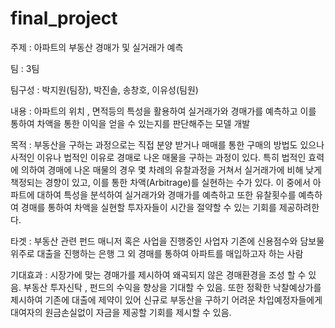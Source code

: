 # final_project

주제 : 아파트의 부동산 경매가 및 실거래가 예측

팀 : 3팀

팀구성 : 박지원(팀장), 박진솔, 송창호, 이유성(팀원)

내용 : 
아파트의 위치 , 면적등의 특성을 활용하여 실거래가와 경매가를 예측하고 이를 통하여 차액을 통한 이익을 얻을 수 있는지를 판단해주는 모델 개발

목적 : 
부동산을 구하는 과정으로는 직접 분양 받거나 매매를 통한 구매의 방법도 있으나 사적인 이유나 법적인 이유로 경매로 나온 매물을 구하는 과정이 있다. 
특히 법적인 효력에 의하여 경매에 나온 매물의 경우 몇 차례의 유찰과정을 거쳐서 실거래가에 비해 낮게 책정되는 경향이 있고, 이를 통한 차액(Arbitrage)를 실현하는 수가 있다. 
이 중에서 아파트에 대하여 특성을 분석하여 실거래가와 경매가를 예측하고 또한 유찰횟수를 예측하여 경매를 통하여 차액을 실현할 투자자들이 시간을 절약할 수 있는 기회를 제공하려한다.

타겟 : 
부동산 관련 펀드 매니저 혹은 사업을 진행중인 사업자
기존에 신용점수와 담보물위주로 대출을 진행하는 은행
그 외 경매를 통하여 아파트를 매입하고자 하는 사람

기대효과 : 
시장가에 맞는 경매가를 제시하여 왜곡되지 않은 경매환경을 조성 할 수 있음.
부동산 투자신탁 , 펀드의 수익을 향상을 기대할 수 있음.
또한 정확한 낙찰예상가를 제시하여 기존에 대출에 제약이 있어 신규로 부동산을 구하기 어려운 차입예정자들에게 대여자의 원금손실없이 자금을 제공할 기회를 제시할 수 있음.
